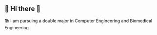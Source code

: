 ## 👋 Hi there 👋

<!--
**jmaniii/jmaniii** is a ✨ _special_ ✨ repository because its `README.md` (this file) appears on your GitHub profile.

Here are some ideas to get you started:
-->

📚 I am pursuing a double major in Computer Engineering and Biomedical Engineering  
